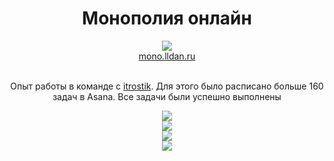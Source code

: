 <h1 align="center">Монополия онлайн</h1>

<div align="center">
<img src="https://i.ibb.co/dm624cF/mono.png"/><br>
<a href="https://mono.lldan.ru">mono.lldan.ru</a>
</div>
<br>
<p align="center">Опыт работы в команде с <a href="https://itrostik.ru">itrostik</a>. Для этого было расписано больше 160 задач в Asana. Все задачи были успешно выполнены</p>

<div align="center">
<img src="https://i.ibb.co/09k5cVW/2024-02-09-14-44-56.jpg">
</div>

<div align="center">
<img src="https://i.ibb.co/c3pcMFh/2024-02-09-14-45-00.jpg">
</div>

<div align="center">
<img src="https://i.ibb.co/42BCLpK/2024-02-09-14-45-04.jpg">
</div>

<div align="center">
<img src="https://i.ibb.co/wC2633B/2024-02-09-14-45-08.jpg">
</div>

